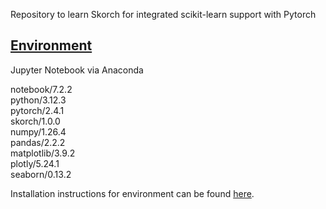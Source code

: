 Repository to learn Skorch for integrated scikit-learn support with Pytorch

## <u> Environment </u>
Jupyter Notebook via Anaconda  

notebook/7.2.2  
python/3.12.3  
pytorch/2.4.1  
skorch/1.0.0  
numpy/1.26.4  
pandas/2.2.2  
matplotlib/3.9.2  
plotly/5.24.1  
seaborn/0.13.2

Installation instructions for environment can be found [here](setup_env.md). 
